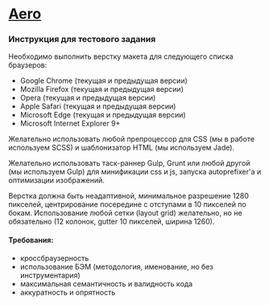 # [Aero](http://aeroidea.ru) #

### Инструкция для тестового задания ###

Необходимо выполнить верстку макета для следующего списка браузеров:
* Google Chrome (текущая и предыдущая версии)
* Mozilla Firefox (текущая и предыдущая версии)
* Opera (текущая и предыдущая версии)
* Apple Safari (текущая и предыдущая версии)
* Microsoft Edge (текущая и предыдущая версии)
* Microsoft Internet Explorer 9+

Желательно использовать любой препроцессор для CSS (мы в работе используем SCSS) и 
шаблонизатор HTML (мы используем Jade).

Желательно использовать таск-раннер Gulp, Grunt или любой другой (мы используем Gulp)
для минификации css и js, запуска autoprefixer'а и оптимизации изображений.

Верстка должна быть неадаптивной, минимальное разрешение 1280 пикселей,
центрирование посередине c отступами в 10 пикселей по бокам.
Использование любой сетки (layout grid) желательно, но не обязательно
(12 колонок, gutter 10 пикселей, ширина 1260).

#### Требования: #####
* кроссбраузерность
* использование БЭМ (методология, именование, но без инструментария)
* максимальная семантичность и валидность кода
* аккуратность и опрятность
